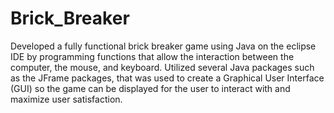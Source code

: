 # Brick_Breaker

Developed a fully functional brick breaker game using Java on the eclipse IDE 
by programming functions that allow the interaction between the computer, the mouse, and keyboard.
Utilized several Java packages such as the JFrame packages, that was used to create a 
Graphical User Interface (GUI) so the game can be displayed for the user to interact with 
and maximize user satisfaction.

